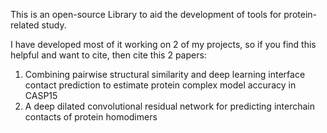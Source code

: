 This is an open-source Library to aid the development of tools for protein-related study. 




I have developed most of it working on 2 of my projects, so if you find this helpful and want to cite, then cite this 2 papers:
1. Combining pairwise structural similarity and deep learning interface contact prediction to estimate protein complex model accuracy in CASP15
2.  A deep dilated convolutional residual network for predicting interchain contacts of protein homodimers

